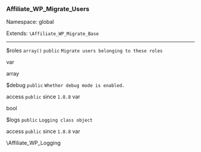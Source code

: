 ### Affiliate_WP_Migrate_Users

Namespace: global

Extends: `\Affiliate_WP_Migrate_Base`

----


$roles
`array()` `public` `Migrate users belonging to these roles` 


var

array


$debug
`public` `Whether debug mode is enabled.` 


access
`public` 
since
`1.8.8` 
var

bool


$logs
`public` `Logging class object` 


access
`public` 
since
`1.8.8` 
var

\Affiliate_WP_Logging

